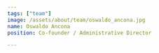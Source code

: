 ```yaml
---
tags: ["team"]
image: /assets/about/team/oswaldo_ancona.jpg
name: Oswaldo Ancona
position: Co-founder / Administrative Director

---
```


